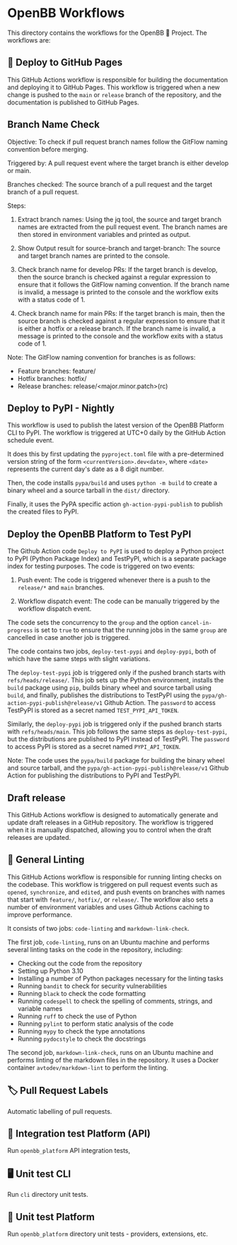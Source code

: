 # OpenBB Workflows

This directory contains the workflows for the OpenBB 🦋 Project. The workflows are:

## 📑 Deploy to GitHub Pages

This GitHub Actions workflow is responsible for building the documentation and deploying it to GitHub Pages. This workflow is triggered when a new change is pushed to the `main` or `release` branch of the repository, and the documentation is published to GitHub Pages.

## Branch Name Check

Objective: To check if pull request branch names follow the GitFlow naming convention before merging.

Triggered by: A pull request event where the target branch is either develop or main.

Branches checked: The source branch of a pull request and the target branch of a pull request.

Steps:

1. Extract branch names: Using the jq tool, the source and target branch names are extracted from the pull request event. The branch names are then stored in environment variables and printed as output.

2. Show Output result for source-branch and target-branch: The source and target branch names are printed to the console.

3. Check branch name for develop PRs: If the target branch is develop, then the source branch is checked against a regular expression to ensure that it follows the GitFlow naming convention. If the branch name is invalid, a message is printed to the console and the workflow exits with a status code of 1.

4. Check branch name for main PRs: If the target branch is main, then the source branch is checked against a regular expression to ensure that it is either a hotfix or a release branch. If the branch name is invalid, a message is printed to the console and the workflow exits with a status code of 1.

Note: The GitFlow naming convention for branches is as follows:

- Feature branches: feature/<feature-name>
- Hotfix branches: hotfix/<hotfix-name>
- Release branches: release/<major.minor.patch>(rc<number>)

## Deploy to PyPI - Nightly

This workflow is used to publish the latest version of the OpenBB Platform CLI to PyPI. The workflow is triggered at UTC+0 daily by the GitHub Action schedule event.

It does this by first updating the `pyproject.toml` file with a pre-determined version string of the form `<currentVersion>.dev<date>`, where `<date>` represents the current day's date as a 8 digit number.

Then, the code installs `pypa/build` and uses `python -m build` to create a binary wheel and a source tarball in the `dist/` directory.

Finally, it uses the PyPA specific action `gh-action-pypi-publish` to publish the created files to PyPI.

## Deploy the OpenBB Platform to Test PyPI

The Github Action code `Deploy to PyPI` is used to deploy a Python project to PyPI (Python Package Index) and TestPyPI, which is a separate package index for testing purposes. The code is triggered on two events:

1. Push event: The code is triggered whenever there is a push to the `release/*` and `main` branches.

2. Workflow dispatch event: The code can be manually triggered by the workflow dispatch event.

The code sets the concurrency to the `group` and the option `cancel-in-progress` is set to `true` to ensure that the running jobs in the same `group` are cancelled in case another job is triggered.

The code contains two jobs, `deploy-test-pypi` and `deploy-pypi`, both of which have the same steps with slight variations.

The `deploy-test-pypi` job is triggered only if the pushed branch starts with `refs/heads/release/`. This job sets up the Python environment, installs the `build` package using `pip`, builds binary wheel and source tarball using `build`, and finally, publishes the distributions to TestPyPI using the `pypa/gh-action-pypi-publish@release/v1` Github Action. The `password` to access TestPyPI is stored as a secret named `TEST_PYPI_API_TOKEN`.

Similarly, the `deploy-pypi` job is triggered only if the pushed branch starts with `refs/heads/main`. This job follows the same steps as `deploy-test-pypi`, but the distributions are published to PyPI instead of TestPyPI. The `password` to access PyPI is stored as a secret named `PYPI_API_TOKEN`.

Note: The code uses the `pypa/build` package for building the binary wheel and source tarball, and the `pypa/gh-action-pypi-publish@release/v1` Github Action for publishing the distributions to PyPI and TestPyPI.

## Draft release

This GitHub Actions workflow is designed to automatically generate and update draft releases in a GitHub repository. The workflow is triggered when it is manually dispatched, allowing you to control when the draft releases are updated.

## 🧹 General Linting

This GitHub Actions workflow is responsible for running linting checks on the codebase. This workflow is triggered on pull request events such as `opened`, `synchronize`, and `edited`, and push events on branches with names that start with `feature/`, `hotfix/`, or `release/`. The workflow also sets a number of environment variables and uses Github Actions caching to improve performance.

It consists of two jobs: `code-linting` and `markdown-link-check`.

The first job, `code-linting`, runs on an Ubuntu machine and performs several linting tasks on the code in the repository, including:

- Checking out the code from the repository
- Setting up Python 3.10
- Installing a number of Python packages necessary for the linting tasks
- Running `bandit` to check for security vulnerabilities
- Running `black` to check the code formatting
- Running `codespell` to check the spelling of comments, strings, and variable names
- Running `ruff` to check the use of Python
- Running `pylint` to perform static analysis of the code
- Running `mypy` to check the type annotations
- Running `pydocstyle` to check the docstrings

The second job, `markdown-link-check`, runs on an Ubuntu machine and performs linting of the markdown files in the repository. It uses a Docker container `avtodev/markdown-lint` to perform the linting.

## 🏷️ Pull Request Labels

Automatic labelling of pull requests.

## 🚉 Integration test Platform (API)

Run `openbb_platform` API integration tests,

## 🖥️ Unit test CLI

Run `cli` directory unit tests.

## 🚉 Unit test Platform

Run `openbb_platform` directory unit tests - providers, extensions, etc.
